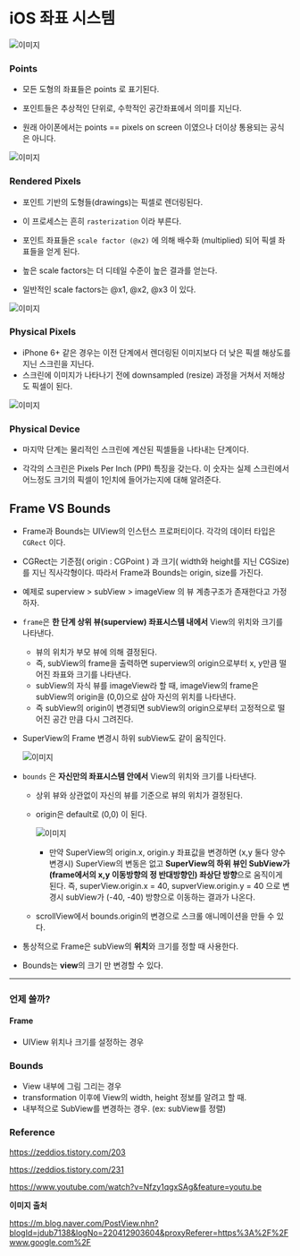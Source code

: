 # iOS 좌표 시스템 

![이미지](./images/1_Points.png)

### Points 

- 모든 도형의 좌표들은 points 로 표기된다. 

- 포인트들은 추상적인 단위로, 수학적인 공간좌표에서 의미를 지닌다.
- 원래 아이폰에서는 points == pixels on screen 이였으나 더이상 통용되는 공식은 아니다.

![이미지](./images/2_RenderedPixels.png)

### Rendered Pixels

- 포인트 기반의 도형들(drawings)는 픽셀로 렌더링된다. 
- 이 프로세스는 흔히 `rasterization` 이라 부른다. 

- 포인트 좌표들은 `scale factor (@x2)` 에 의해 배수화 (multiplied) 되어 픽셀 좌표들을 얻게 된다. 
- 높은 scale factors는 더 디테일 수준이 높은 결과를 얻는다.
- 일반적인 scale factors는 @x1, @x2, @x3 이 있다.

![이미지](./images/3_PhysicalPixels.png)

### Physical Pixels

- iPhone 6+ 같은 경우는 이전 단계에서 렌더링된 이미지보다 더 낮은 픽셀 해상도를 지닌 스크린을 지닌다.  
- 스크린에 이미지가 나타나기 전에 downsampled (resize) 과정을 거쳐서 저해상도 픽셀이 된다.

![이미지](./images/4_PhysicalDevice.png)

### Physical Device

- 마지막 단계는 물리적인 스크린에 계산된 픽셀들을 나타내는 단계이다.

- 각각의 스크린은 Pixels Per Inch (PPI) 특징을 갖는다. 이 숫자는 실제 스크린에서 어느정도 크기의 픽셀이 1인치에 들어가는지에 대해 알려준다.

  

  

  

## Frame VS Bounds 

- Frame과 Bounds는 UIView의 인스턴스 프로퍼티이다. 각각의 데이터 타입은 `CGRect` 이다.

- CGRect는 기준점( origin : CGPoint ) 과 크기( width와 height를 지닌 CGSize)를 지닌 직사각형이다. 따라서 Frame과 Bounds는 origin, size를 가진다.



- 예제로 superview > subView > imageView 의 뷰 계층구조가 존재한다고 가정하자.

- `frame`은 **한 단계 상위 뷰(superview) 좌표시스템 내에서** View의 위치와 크기를 나타낸다.

  - 뷰의 위치가 부모 뷰에 의해 결정된다.
  - 즉, subView의 frame을 출력하면 superview의 origin으로부터 x, y만큼 떨어진 좌표와 크기를 나타낸다.
  - subView의 자식 뷰를 imageView라 할 때, imageView의 frame은 subView의 origin을 (0,0)으로 삼아 자신의 위치를 나타낸다.
  - 즉 subView의 origin이 변경되면 subView의 origin으로부터 고정적으로 떨어진 공간 만큼 다시 그려진다.

- SuperView의 Frame 변경시 하위 subView도 같이 움직인다.

  ![이미지](./images/SuperViewFrameMove.png)

- `bounds` 은 **자신만의 좌표시스템 안에서** View의 위치와 크기를 나타낸다.

  - 상위 뷰와 상관없이 자신의 뷰를 기준으로 뷰의 위치가 결정된다.

  - origin은 default로 (0,0) 이 된다.

    ![이미지](./images/SuperViewBoundsMove.png)

    - 만약 SuperView의 origin.x, origin.y 좌표값을 변경하면 (x,y 둘다 양수 변경시) SuperView의 변동은 없고 **SuperView의 하위 뷰인 SubView가 (frame에서의 x,y 이동방향의 정 반대방향인) 좌상단 방향**으로 움직이게 된다. 즉, superView.origin.x = 40, supverView.origin.y = 40 으로 변경시 subView가 (-40, -40) 방향으로 이동하는 결과가 나온다.

      

  - scrollView에서 bounds.origin의 변경으로 스크롤 애니메이션을 만들 수 있다.

- 통상적으로 Frame은 subView의 **위치**와 크기를 정할 때 사용한다.
- Bounds는 **view**의 크기 만 변경할 수 있다.





----



### 언제 쓸까?

#### Frame

- UIView 위치나 크기를 설정하는 경우



### Bounds 

- View 내부에 그림 그리는 경우
- transformation 이후에 View의 width, height 정보를 알려고 할 때.
- 내부적으로 SubView를 변경하는 경우. (ex: subView를 정렬)



### Reference

https://zeddios.tistory.com/203

https://zeddios.tistory.com/231

https://www.youtube.com/watch?v=Nfzy1qgxSAg&feature=youtu.be

**이미지 출처**

https://m.blog.naver.com/PostView.nhn?blogId=jdub7138&logNo=220412903604&proxyReferer=https%3A%2F%2Fwww.google.com%2F
